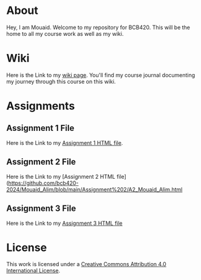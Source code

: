 # About

Hey, I am Mouaid. Welcome to my repository for BCB420. This will be the home to all my course work as well as my wiki.

# Wiki

Here is the Link to my [wiki page](https://github.com/bcb420-2024/Mouaid_Alim/wiki). You'll find my course journal documenting my journey through this course on this wiki. 

# Assignments

## Assignment 1 File
Here is the Link to my [Assignment 1 HTML file](https://github.com/bcb420-2024/Mouaid_Alim/blob/main/Assignment%201/assignment-1.html).

## Assignment 2 File
Here is the Link to my [Assignment 2 HTML file](https://github.com/bcb420-2024/Mouaid_Alim/blob/main/Assignment%202/A2_Mouaid_Alim.html

## Assignment 3 File
Here is the Link to my [Assignment 3 HTML file](https://github.com/bcb420-2024/Mouaid_Alim/blob/main/Assignment3/A3_Mouaid_Alim.html)


# License

This work is licensed under a [Creative Commons Attribution 4.0 International License](https://creativecommons.org/licenses/by/4.0/).
